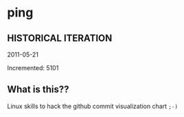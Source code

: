 # ping

## HISTORICAL ITERATION
2011-05-21

Incremented: 5101

## What is this?? 
Linux skills to hack the github commit visualization chart `;-)`
